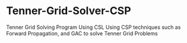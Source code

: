 # Tenner-Grid-Solver-CSP
Tenner Grid Solving Program Using CSL
Using CSP techniques such as Forward Propagation, and GAC to solve Tenner Grid Problems
